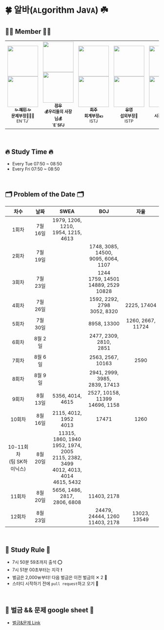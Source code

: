 # 🍀 알바(`AL`gorithm Ja`VA`) ☘️

## 👩‍💻 Member 🧑‍💻
<table>
  <tr>
    <td align="center"><a href="https://github.com/hyenem"><img src="https://avatars.githubusercontent.com/u/175174456?v=4" width="100px;" alt=""/><br /><img src="http://mazassumnida.wtf/api/mini/generate_badge?boj=hyenem" width="100px"><br /><sub><b>✨ 혜민 ✨</b></sub></a><br /><sub><b>문제부장👩🏻‍🏫</b><br>EN`TJ`</br></sub></td>
    <td align="center"><a href="https://github.com/jwkim0405"><img src="https://avatars.githubusercontent.com/u/175183384?s=400&v=4" width="100px;" alt=""/><br /><img src="http://mazassumnida.wtf/api/mini/generate_badge?boj=jwkim0405" width="100px"><br /><sub><b>정우</b></sub></a><br /><sub><b>💰우리들의 사장님💰<br>`E`SFJ</br></sub></td>      
    <td align="center"><a href="https://github.com/Listerinnne"><img src="https://avatars.githubusercontent.com/u/175182046?v=4" width="100px;" alt=""/><br /><img src="http://mazassumnida.wtf/api/mini/generate_badge?boj=kokheeju2" width="100px"><br /><sub><b>희주</b></sub></a><br /><sub><b>회계부장💵</b><br>ISTJ</br></sub></td>      
    <td align="center"><a href="https://github.com/shinyou28"><img src="https://avatars.githubusercontent.com/u/175183511?v=4" width="100px;" alt=""/><br /><img src="http://mazassumnida.wtf/api/mini/generate_badge?boj=a99yyoung" width="100px"><br /><sub><b>유영</b></sub></a><br /><sub><b>섭외부장👥</b><br>ISTP</br></sub></td>  
    <td align="center"><a href="https://github.com/Nekoshoot"><img src="https://avatars.githubusercontent.com/u/175118490?v=4" width="100px;" alt=""/><br /><img src="http://mazassumnida.wtf/api/mini/generate_badge?boj=neko1002" width="100px"><br /><sub><b>홍균</b></sub></a><br /><sub><b>시간요정🧚🏻</b><br>INFP</br></sub></td>
  </tr>
</table><br/>


## 🔥 Study Time 🔥
- Every Tue     07:50 ~ 08:50
- Every Fri     07:50 ~ 08:50

<br>

## 🗂️ Problem of the Date 🗂️
|차수|날짜|SWEA|BOJ|자율|
|:----:|:----:|:----:|:----:|:----:|
|1회차|7월 16일|1979, 1206, 1210,<br/> 1954, 1215, 4613| | |
|2회차|7월 19일| |1748, 3085, 14500,<br/> 9095, 6064, 1107| |
|3회차|7월 23일| |1244<br/> 1759, 14501<br/> 14889,	2529 <br>10828| |
|4회차|7월 26일| |1592, 2292, 2798<br/> 3052, 8320 |2225, 17404|
|5회차|7월 30일| |8958, 13300 |1260, 2667, 11724|
|6회차|8월 2일| |2477, 2309, 2810, <br/> 2851 | |
|7회차|8월 6일| |2563, 2567, 10163|2590|
|8회차|8월 9일| |2941, 2999, 3985, <br/> 2839, 17413| |
|9회차|8월 13일|5356, 4014, 4615|2527, 10158, 11399<br> 14696, 1158| | 
|10회차|8월 16일|2115, 4012, 1952<br>4013|17471|1260| 
|10-11회차<br>(팀 SK하이닉스)|8월 20일|11315, 1860, 1940<br/>1952, 1974, 2005<br/>2115, 2382, 3499<br/>4012, 4013, 4014<br/>4615, 5432| | 
|11회차|8월 20일|5656, 1486, 2817, <br> 2806, 6808| 11403, 2178| |
|12회차|8월 23일| | 24479, 24444, 1260 <br> 11403, 2178|13023, 13549|

<br>

## 📣 Study Rule 📣

- 7시 50분 59초까지 출석 ⭕️
- 7시 51분 00초부터는 지각 ❗️
- 벌금은 2,000￦부터! 다음 벌금은 이전 벌금의 ✕ 2 🚨
- 스터디 시작하기 전에 `pull request`하고 오기 📮


<br>

## 🌱 벌금 && 문제 google sheet 🌱

* [벌금&문제 Link](https://docs.google.com/spreadsheets/d/1M25pfYZXrR03PYGUnrDNMSFSNKln_zmEE0-LgOYIv4w/edit?gid=1243391184#gid=1243391184)
